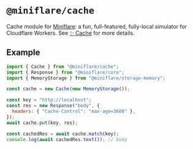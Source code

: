 # `@miniflare/cache`

Cache module for [Miniflare](https://github.com/cloudflare/miniflare): a fun,
full-featured, fully-local simulator for Cloudflare Workers. See
[✨ Cache](https://miniflare.dev/cache.html) for more details.

## Example

```js
import { Cache } from "@miniflare/cache";
import { Response } from "@miniflare/core";
import { MemoryStorage } from "@miniflare/storage-memory";

const cache = new Cache(new MemoryStorage());

const key = "http://localhost";
const res = new Response("body", {
  headers: { "Cache-Control": "max-age=3600" },
});
await cache.put(key, res);

const cachedRes = await cache.match(key);
console.log(await cachedRes.text()); // body
```
